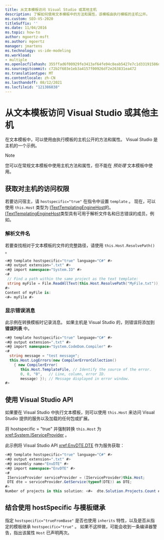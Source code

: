 ```yaml
---
title: 从文本模板访问 Visual Studio 或其他主机
description: 了解如何使用文本模板中的方法和属性，该模板由执行模板的主机公开。
ms.custom: SEO-VS-2020
titleSuffix: ''
ms.date: 11/04/2016
ms.topic: how-to
author: mgoertz-msft
ms.author: mgoertz
manager: jmartens
ms.technology: vs-ide-modeling
ms.workload:
- multiple
ms.openlocfilehash: 355ffad6f00929fe3413af64fe94c8eab5427e7c1d33191586d66dc2cdd42403
ms.sourcegitcommit: c72b2f603e1eb3a4157f00926df2e263831ea472
ms.translationtype: MT
ms.contentlocale: zh-CN
ms.lasthandoff: 08/12/2021
ms.locfileid: "121386038"
---
```

# <a name="access-visual-studio-or-other-hosts-from-a-text-template"></a>从文本模板访问 Visual Studio 或其他主机

在文本模板中，可以使用由执行模板的主机公开的方法和属性。 Visual Studio 是主机的一个示例。

> [!NOTE]
> 您可以在常规文本模板中使用主机方法和属性，但不能在 *预处理* 文本模板中使用。

## <a name="obtain-access-to-the-host"></a>获取对主机的访问权限

若要访问宿主，请 `hostspecific="true"` 在指令中设置 `template` 。 现在，可以使用 `this.Host` 类型为 [ITextTemplatingEngineHost](/previous-versions/visualstudio/visual-studio-2012/bb126505(v=vs.110))的。 [ITextTemplatingEngineHost](/previous-versions/visualstudio/visual-studio-2012/bb126505(v=vs.110))类型具有可用于解析文件名和日志错误的成员，例如。

### <a name="resolve-file-names"></a>解析文件名

若要查找相对于文本模板的文件的完整路径，请使用 `this.Host.ResolvePath()` 。

```csharp
<#@ template hostspecific="true" language="C#" #>
<#@ output extension=".txt" #>
<#@ import namespace="System.IO" #>
<#
 // Find a path within the same project as the text template:
 string myFile = File.ReadAllText(this.Host.ResolvePath("MyFile.txt"));
#>
Content of myFile is:
<#= myFile #>
```

### <a name="display-error-messages"></a>显示错误消息

此示例在转换模板时记录消息。 如果主机是 Visual Studio 的，则错误将添加到 **错误列表** 中。

```csharp
<#@ template hostspecific="true" language="C#" #>
<#@ output extension=".txt" #>
<#@ import namespace="System.CodeDom.Compiler" #>
<#
  string message = "test message";
  this.Host.LogErrors(new CompilerErrorCollection()
    { new CompilerError(
       this.Host.TemplateFile, // Identify the source of the error.
       0, 0, "0",   // Line, column, error ID.
       message) }); // Message displayed in error window.
#>
```

## <a name="use-the-visual-studio-api"></a>使用 Visual Studio API

如果要在 Visual Studio 中执行文本模板，则可以使用 `this.Host` 来访问 Visual Studio 提供的服务以及加载的任何包或扩展。

将 hostspecific = "true" 并强制转换 `this.Host` 为 <xref:System.IServiceProvider> 。

此示例将 Visual Studio API <xref:EnvDTE.DTE> 作为服务获取：

```csharp
<#@ template hostspecific="true" language="C#" #>
<#@ output extension=".txt" #>
<#@ assembly name="EnvDTE" #>
<#@ import namespace="EnvDTE" #>
<#
 IServiceProvider serviceProvider = (IServiceProvider)this.Host;
 DTE dte = serviceProvider.GetService(typeof(DTE)) as DTE;
#>
Number of projects in this solution: <#=  dte.Solution.Projects.Count #>
```

## <a name="use-hostspecific-with-template-inheritance"></a>结合使用 hostSpecific 与模板继承

指定 `hostspecific="trueFromBase"` 是否也使用 `inherits` 特性，以及是否从指定的模板继承 `hostspecific="true"` 。 如果不这样做，可能会收到一条编译器警告，指出该属性 `Host` 已声明两次。
